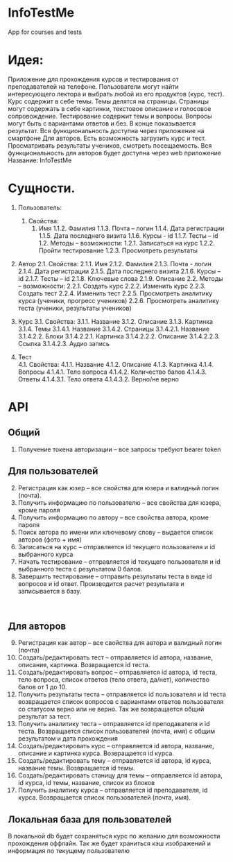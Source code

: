 # InfoTestMe
App for courses and tests

# Идея:
Приложение для прохождения курсов и тестирования от преподавателей на телефоне.
Пользователи могут найти интересующего лектора и выбрать любой из его продуктов (курс, тест).
Курс содержит в себе темы. Темы делятся на страницы. Страницы могут содержать в себе картинки, текстовое описание и голосовое сопровождение. 
Тестирование содержит темы и вопросы. Вопросы могут быть с вариантами ответов и без. В конце показывается результат. Вся функциональность доступна через приложение на смартфоне
Для авторов. Есть возможность загрузить курс и тест. Просматривать результаты учеников, смотреть посещаемость. Вся функциональность для авторов будет доступна через web приложение
Название: InfoTestMe

# Сущности.
1.	Пользователь:
    1. Свойства:
        1. Имя
1.1.2.	Фамилия
1.1.3.	Почта – логин
1.1.4.	Дата регистрации
1.1.5.	Дата последнего визита
1.1.6.	Курсы - id
1.1.7.	Тесты – id 
1.2.	Методы – возможности:
1.2.1.	Записаться на курс
1.2.2.	Пройти тестирование
1.2.3.	Просмотреть результаты
2.	Автор
2.1.	Свойства:
2.1.1.	Имя
2.1.2.	Фамилия
2.1.3.	Почта - логин 
2.1.4.	Дата регистрации
2.1.5.	Дата последнего визита
2.1.6.	Курсы – id
2.1.7.	Тесты – id
2.1.8.	Ключевые слова
2.1.9.	Описание
2.2.	Методы – возможности:
2.2.1.	Создать курс
2.2.2.	Изменить курс
2.2.3.	Создать тест
2.2.4.	Изменить тест
2.2.5.	Просмотреть аналитику курса (ученики, прогресс учеников)
2.2.6.	Просмотреть аналитику теста (ученики, результаты учеников)


3.	Курс
3.1.	Свойства:
3.1.1.	Название
3.1.2.	Описание
3.1.3.	Картинка
3.1.4.	Темы
3.1.4.1.	Название
3.1.4.2.	Страницы
3.1.4.2.1.	Название
3.1.4.2.2.	Блоки
3.1.4.2.2.1.	Картинка
3.1.4.2.2.2.	Описание
3.1.4.2.2.3.	Ссылка
3.1.4.2.3.	Аудио запись
4.	Тест 	
4.1.	Свойства:
4.1.1.	Название
4.1.2.	Описание
4.1.3.	Картинка
4.1.4.	Вопросы
4.1.4.1.	Тело вопроса
4.1.4.2.	Количество балов
4.1.4.3.	Ответы
4.1.4.3.1.	Тело ответа
4.1.4.3.2.	Верно/не верно


# API
## Общий
1.	Получение токена авторизации – все запросы требуют bearer token 
## Для пользователей
2.	Регистрация как юзер – все свойства для юзера и валидный логин (почта). 
3.	Получить информацию по пользователю – все свойства для юзера, кроме пароля
4.	Получить информацию по автору – все свойства автора, кроме пароля
5.	Поиск автора по имени или ключевому слову – выдается список авторов (фото + имя)
6.	Записаться на курс – отправляется id текущего пользователя и id выбранного курса
7.	Начать тестирование – отправляется id текущего пользователя и id выбранного теста с результатом 0 балов.
8.	Завершить тестирование – отправить результаты теста в виде id вопросов и id ответ. Производится расчет результата и записывается в базу.


 
## Для авторов
9.	Регистрация как автор – все свойства для автора и валидный логин (почта)
10.	Создать/редактировать тест – отправляется id автора, название, описание, картинка. Возвращается id теста.
11.	Создать/редактировать вопрос – отправляется id автора, id теста, тело вопроса, список ответов (тело ответа, да/нет), количество балов от 1 до 10.
12.	Получить результаты теста – отправляется id пользователя и id теста возвращается список вопросов с вариантами ответов пользователя со статусом верно или не верно. Так же возвращается общий результат за тест.
13.	Получить аналитику теста – отправляется id преподавателя и id теста. Возвращается список пользователей (почта, имя) с общим результатом и дата прохождения
14.	Создать/редактировать курс – отправляется id автора, название, описание и картинка курса. Возвращается id курса.
15.	Создать/редактировать тему – отправляется id автора, id курса, название темы. Возвращается id темы.
16.	Создать/редактировать станицу для темы – отправляется id автора, id курса, id темы, название, список из блоков
17.	Получить аналитику курса – отправляется id преподавателя, id курса. Возвращается список пользователей (почта, имя).

## Локальная база для пользователей
В локальной db будет сохраняться курс по желанию для возможности прохождения оффлайн.
Так же будет храниться кэш изображений и информация по текущему пользователю
